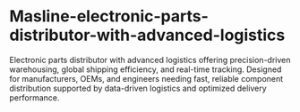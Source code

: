 # Masline-electronic-parts-distributor-with-advanced-logistics
Electronic parts distributor with advanced logistics offering precision-driven warehousing, global shipping efficiency, and real-time tracking. Designed for manufacturers, OEMs, and engineers needing fast, reliable component distribution supported by data-driven logistics and optimized delivery performance.
